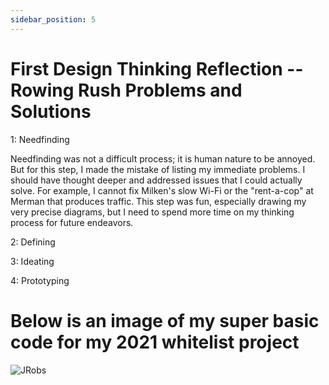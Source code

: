 ```yaml
---
sidebar_position: 5
---
```


# First Design Thinking Reflection -- Rowing Rush Problems and Solutions

1: Needfinding

Needfinding was not a difficult process; it is human nature to be annoyed. But for this step, I made the mistake of listing my immediate problems. I should have thought deeper and addressed issues that I could actually solve. For example, I cannot fix Milken's slow Wi-Fi or the "rent-a-cop" at Merman that produces traffic. This step was fun, especially drawing my very precise diagrams, but I need to spend more time on my thinking process for future endeavors. 

2: Defining

3: Ideating

4: Prototyping

# Below is an image of my super basic code for my 2021 whitelist project

![JRobs](https://cdn.discordapp.com/attachments/871870426169610332/1156431107328319508/Screen_Shot_2023-09-26_at_8.24.18_PM.png?ex=6514f1e5&is=6513a065&hm=015fd6b3ab1715b203fa1d589c38023cbf6b5f47a6b61eba7e686dd26ac127a9&)